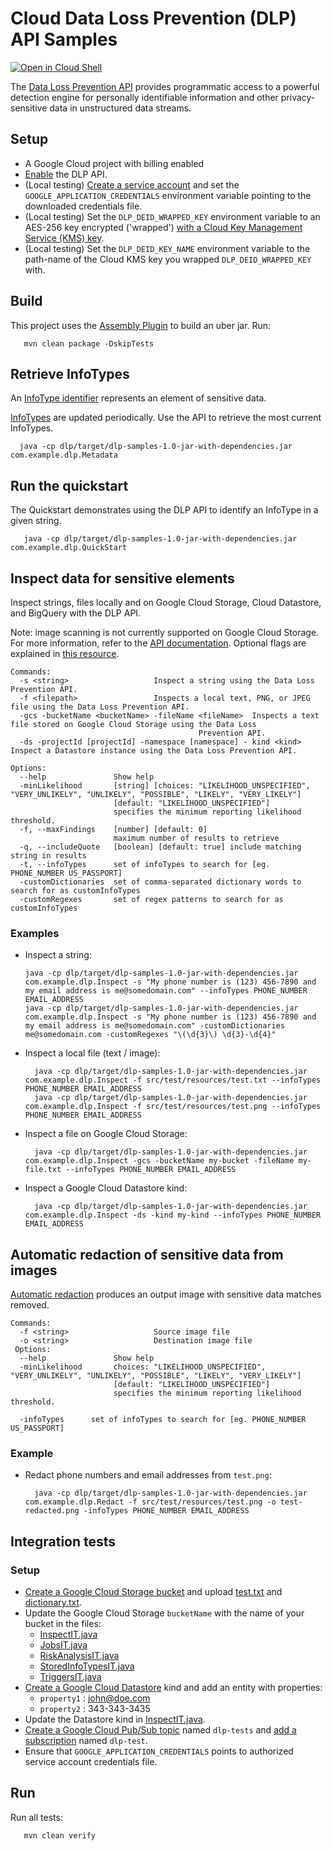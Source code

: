 # Cloud Data Loss Prevention (DLP) API Samples

<a href="https://console.cloud.google.com/cloudshell/open?git_repo=https://github.com/GoogleCloudPlatform/java-docs-samples&page=editor&open_in_editor=dlp/README.md">
<img alt="Open in Cloud Shell" src ="http://gstatic.com/cloudssh/images/open-btn.png"></a>

The [Data Loss Prevention API](https://cloud.google.com/dlp/docs/) provides programmatic access to 
a powerful detection engine for personally identifiable information and other privacy-sensitive data
 in unstructured data streams.

## Setup
- A Google Cloud project with billing enabled
- [Enable](https://console.cloud.google.com/launcher/details/google/dlp.googleapis.com) the DLP API.
- (Local testing) [Create a service account](https://cloud.google.com/docs/authentication/getting-started)
and set the `GOOGLE_APPLICATION_CREDENTIALS` environment variable pointing to the downloaded credentials file.
- (Local testing) Set the `DLP_DEID_WRAPPED_KEY` environment variable to an AES-256 key encrypted ('wrapped') [with a Cloud Key Management Service (KMS) key](https://cloud.google.com/kms/docs/encrypt-decrypt).
- (Local testing) Set the `DLP_DEID_KEY_NAME` environment variable to the path-name of the Cloud KMS key you wrapped `DLP_DEID_WRAPPED_KEY` with.

## Build
This project uses the [Assembly Plugin](https://maven.apache.org/plugins/maven-assembly-plugin/usage.html) to build an uber jar.
Run:
```
   mvn clean package -DskipTests
```

## Retrieve InfoTypes
An [InfoType identifier](https://cloud.google.com/dlp/docs/infotypes-categories) represents an element of sensitive data.

[InfoTypes](https://cloud.google.com/dlp/docs/infotypes-reference#global) are updated periodically. Use the API to retrieve the most current InfoTypes.
  ```
    java -cp dlp/target/dlp-samples-1.0-jar-with-dependencies.jar com.example.dlp.Metadata
  ``` 

## Run the quickstart

The Quickstart demonstrates using the DLP API to identify an InfoType in a given string.
```
   java -cp dlp/target/dlp-samples-1.0-jar-with-dependencies.jar com.example.dlp.QuickStart
```

## Inspect data for sensitive elements
Inspect strings, files locally and on Google Cloud Storage, Cloud Datastore, and BigQuery with the DLP API.

Note: image scanning is not currently supported on Google Cloud Storage.
For more information, refer to the [API documentation](https://cloud.google.com/dlp/docs). 
Optional flags are explained in [this resource](https://cloud.google.com/dlp/docs/reference/rest/v2beta1/content/inspect#InspectConfig).
```
Commands:
  -s <string>                   Inspect a string using the Data Loss Prevention API.
  -f <filepath>                 Inspects a local text, PNG, or JPEG file using the Data Loss Prevention API.
  -gcs -bucketName <bucketName> -fileName <fileName>  Inspects a text file stored on Google Cloud Storage using the Data Loss
                                          Prevention API.
  -ds -projectId [projectId] -namespace [namespace] - kind <kind> Inspect a Datastore instance using the Data Loss Prevention API.

Options:
  --help               Show help 
  -minLikelihood       [string] [choices: "LIKELIHOOD_UNSPECIFIED", "VERY_UNLIKELY", "UNLIKELY", "POSSIBLE", "LIKELY", "VERY_LIKELY"]
                       [default: "LIKELIHOOD_UNSPECIFIED"]
                       specifies the minimum reporting likelihood threshold.
  -f, --maxFindings    [number] [default: 0]
                       maximum number of results to retrieve
  -q, --includeQuote   [boolean] [default: true] include matching string in results
  -t, --infoTypes      set of infoTypes to search for [eg. PHONE_NUMBER US_PASSPORT]
  -customDictionaries  set of comma-separated dictionary words to search for as customInfoTypes
  -customRegexes       set of regex patterns to search for as customInfoTypes
```
### Examples
 - Inspect a string:
   ```
   java -cp dlp/target/dlp-samples-1.0-jar-with-dependencies.jar com.example.dlp.Inspect -s "My phone number is (123) 456-7890 and my email address is me@somedomain.com" --infoTypes PHONE_NUMBER EMAIL_ADDRESS
   java -cp dlp/target/dlp-samples-1.0-jar-with-dependencies.jar com.example.dlp.Inspect -s "My phone number is (123) 456-7890 and my email address is me@somedomain.com" -customDictionaries me@somedomain.com -customRegexes "\(\d{3}\) \d{3}-\d{4}"
   ```
 - Inspect a local file (text / image):
   ```
     java -cp dlp/target/dlp-samples-1.0-jar-with-dependencies.jar com.example.dlp.Inspect -f src/test/resources/test.txt --infoTypes PHONE_NUMBER EMAIL_ADDRESS
     java -cp dlp/target/dlp-samples-1.0-jar-with-dependencies.jar com.example.dlp.Inspect -f src/test/resources/test.png --infoTypes PHONE_NUMBER EMAIL_ADDRESS
   ```
- Inspect a file on Google Cloud Storage:
  ```
    java -cp dlp/target/dlp-samples-1.0-jar-with-dependencies.jar com.example.dlp.Inspect -gcs -bucketName my-bucket -fileName my-file.txt --infoTypes PHONE_NUMBER EMAIL_ADDRESS
  ```
- Inspect a Google Cloud Datastore kind:
  ```
    java -cp dlp/target/dlp-samples-1.0-jar-with-dependencies.jar com.example.dlp.Inspect -ds -kind my-kind --infoTypes PHONE_NUMBER EMAIL_ADDRESS
  ```

## Automatic redaction of sensitive data from images
[Automatic redaction](https://cloud.google.com/dlp/docs/redacting-sensitive-data-images) produces an output image with sensitive data matches removed.

```
Commands:
  -f <string>                   Source image file
  -o <string>                   Destination image file
 Options:
  --help               Show help
  -minLikelihood       choices: "LIKELIHOOD_UNSPECIFIED", "VERY_UNLIKELY", "UNLIKELY", "POSSIBLE", "LIKELY", "VERY_LIKELY"]
                       [default: "LIKELIHOOD_UNSPECIFIED"]
                       specifies the minimum reporting likelihood threshold.
  
  -infoTypes      set of infoTypes to search for [eg. PHONE_NUMBER US_PASSPORT]
```

### Example
- Redact phone numbers and email addresses from `test.png`:
  ```
    java -cp dlp/target/dlp-samples-1.0-jar-with-dependencies.jar com.example.dlp.Redact -f src/test/resources/test.png -o test-redacted.png -infoTypes PHONE_NUMBER EMAIL_ADDRESS
  ```

## Integration tests
### Setup
- [Create a Google Cloud Storage bucket](https://console.cloud.google.com/storage) and upload [test.txt](src/test/resources/test.txt) and [dictionary.txt](src/test/resources/dictionary.txt).
- Update the Google Cloud Storage `bucketName` with the name of your bucket in the files:
  - [InspectIT.java](src/test/java/com/example/dlp/InspectIT.java)
  - [JobsIT.java](src/test/java/com/example/dlp/JobsIT.java)
  - [RiskAnalysisIT.java](src/test/java/com/example/dlp/RiskAnalysisIT.java)
  - [StoredInfoTypesIT.java](src/test/java/com/example/dlp/StoredInfoTypesIT.java)
  - [TriggersIT.java](src/test/java/com/example/dlp/TriggersIT.java)
- [Create a Google Cloud Datastore](https://console.cloud.google.com/datastore) kind and add an entity with properties:
  - `property1` : john@doe.com
  - `property2` : 343-343-3435
- Update the Datastore kind in [InspectIT.java](src/test/java/com/example/dlp/InspectIT.java).
- [Create a Google Cloud Pub/Sub topic](https://cloud.google.com/pubsub/docs/admin#create_a_topic) named `dlp-tests` and [add a subscription](https://cloud.google.com/pubsub/docs/admin#create_a_pull_subscription) named `dlp-test`.
- Ensure that `GOOGLE_APPLICATION_CREDENTIALS` points to authorized service account credentials file.

## Run
Run all tests:
  ```
     mvn clean verify
  ```
